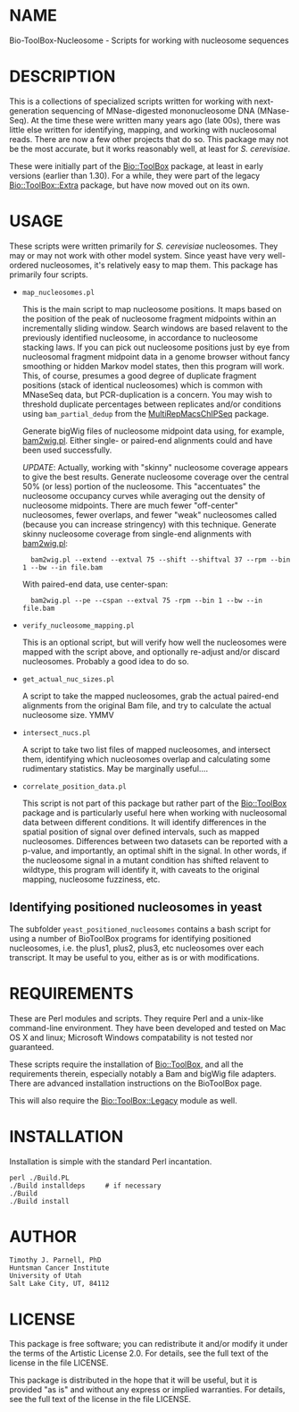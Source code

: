 # NAME

Bio-ToolBox-Nucleosome - Scripts for working with nucleosome sequences

# DESCRIPTION

This is a collections of specialized scripts written for working with 
next-generation sequencing of MNase-digested mononucleosome DNA (MNase-Seq).
At the time these were written many years ago (late 00s), there was little else 
written for identifying, mapping, and working with nucleosomal reads. There are 
now a few other projects that do so. This package may not be the most accurate, 
but it works reasonably well, at least for _S. cerevisiae_. 

These were initially part of the [Bio::ToolBox](https://github.com/tjparnell/biotoolbox) 
package, at least in early versions (earlier than 1.30). For a while, they were 
part of the legacy [Bio::ToolBox::Extra](https://github.com/tjparnell/biotoolbox-legacy) 
package, but have now moved out on its own.

# USAGE

These scripts were written primarily for _S. cerevisiae_ nucleosomes. They may or may 
not work with other model system. Since yeast have very well-ordered nucleosomes, it's 
relatively easy to map them. This package has primarily four scripts.

- `map_nucleosomes.pl`

    This is the main script to map nucleosome positions. It maps based on the position 
    of the peak of nucleosome fragment midpoints within an incrementally sliding window. 
    Search windows are based relavent to the previously identified nucleosome, in 
    accordance to nucleosome stacking laws. If you can pick out nucleosome positions 
    just by eye from nucleosomal fragment midpoint data in a genome browser without fancy 
    smoothing or hidden Markov model states, then this program will work. This, of 
    course, presumes a good degree of duplicate fragment positions (stack of identical 
    nucleosomes) which is common with MNaseSeq data, but PCR-duplication is a concern. 
    You may wish to threshold duplicate percentages between replicates and/or conditions 
    using `bam_partial_dedup` from the 
    [MultiRepMacsChIPSeq](https://github.com/HuntsmanCancerInstitute/MultiRepMacsChIPSeq) 
    package. 
    
    Generate bigWig files of nucleosome midpoint data using, for example, 
    [bam2wig.pl](https://metacpan.org/pod/bam2wig.pl). Either single- or paired-end 
    alignments could and have been used successfully. 
    
    *UPDATE*: Actually, working with "skinny" nucleosome coverage appears to give the
    best results. Generate nucleosome coverage over the central 50% (or less) portion
    of the nucleosome. This "accentuates" the nucleosome occupancy curves while
    averaging out the density of nucleosome midpoints. There are much fewer
    "off-center" nucleosomes, fewer overlaps, and fewer "weak" nucleosomes called
    (because you can increase stringency) with this technique. Generate skinny
    nucleosome coverage from single-end alignments with
    [bam2wig.pl](https://metacpan.org/pod/bam2wig.pl):
    
        bam2wig.pl --extend --extval 75 --shift --shiftval 37 --rpm --bin 1 --bw --in file.bam
    
    With paired-end data, use center-span:
    
        bam2wig.pl --pe --cspan --extval 75 -rpm --bin 1 --bw --in file.bam

- `verify_nucleosome_mapping.pl`

    This is an optional script, but will verify how well the nucleosomes were mapped 
    with the script above, and optionally re-adjust and/or discard nucleosomes. 
    Probably a good idea to do so.

- `get_actual_nuc_sizes.pl`

    A script to take the mapped nucleosomes, grab the actual paired-end alignments from 
    the original Bam file, and try to calculate the actual nucleosome size. YMMV

- `intersect_nucs.pl`

    A script to take two list files of mapped nucleosomes, and intersect them, 
    identifying which nucleosomes overlap and calculating some rudimentary statistics. 
    May be marginally useful....

- `correlate_position_data.pl`

    This script is not part of this package but rather part of the 
    [Bio::ToolBox](https://github.com/tjparnell/biotoolbox) package and is particularly 
    useful here when working with nucleosomal data between different conditions. It will 
    identify differences in the spatial position of signal over defined intervals, such 
    as mapped nucleosomes. Differences between two datasets can be reported with a p-value, 
    and importantly, an optimal shift in the signal. In other words, if the nucleosome 
    signal in a mutant condition has shifted relavent to wildtype, this program will 
    identify it, with caveats to the original mapping, nucleosome fuzziness, etc. 

## Identifying positioned nucleosomes in yeast

The subfolder `yeast_positioned_nucleosomes` contains a bash script for using a number 
of BioToolBox programs for identifying positioned nucleosomes, i.e. the plus1, plus2, 
plus3, etc nucleosomes over each transcript. It may be useful to you, either as is or 
with modifications.

# REQUIREMENTS

These are Perl modules and scripts. They require Perl and a unix-like 
command-line environment. They have been developed and tested on Mac 
OS X and linux; Microsoft Windows compatability is not tested nor 
guaranteed.

These scripts require the installation of [Bio::ToolBox](https://github.com/tjparnell/biotoolbox), 
and all the requirements therein, especially notably a Bam and bigWig file 
adapters. There are advanced installation instructions on the BioToolBox page.

This will also require the [Bio::ToolBox::Legacy](https://github.com/tjparnell/biotoolbox-legacy) 
module as well. 

# INSTALLATION

Installation is simple with the standard Perl incantation.

    perl ./Build.PL
    ./Build installdeps     # if necessary
    ./Build
    ./Build install


# AUTHOR

	Timothy J. Parnell, PhD
	Huntsman Cancer Institute
	University of Utah
	Salt Lake City, UT, 84112

# LICENSE

This package is free software; you can redistribute it and/or modify
it under the terms of the Artistic License 2.0. For details, see the
full text of the license in the file LICENSE.

This package is distributed in the hope that it will be useful, but it
is provided "as is" and without any express or implied warranties. For
details, see the full text of the license in the file LICENSE.




